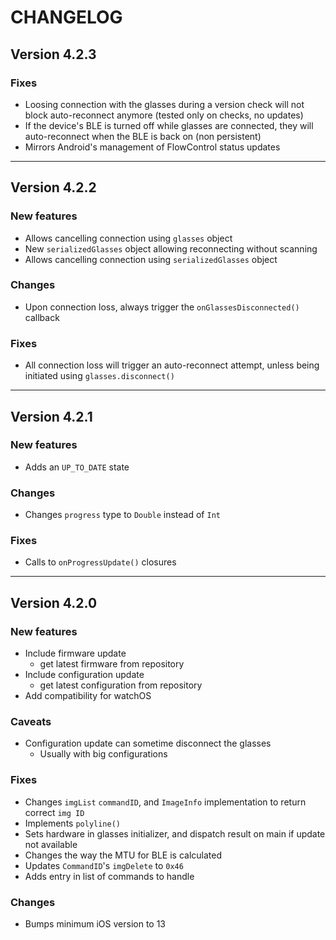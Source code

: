 # CHANGELOG

## Version 4.2.3

### Fixes
- Loosing connection with the glasses during a version check will not block auto-reconnect anymore (tested only on checks, no updates)
- If the device's BLE is turned off while glasses are connected, they will auto-reconnect when the BLE is back on (non persistent)
- Mirrors Android's management of FlowControl status updates

---

## Version 4.2.2

### New features
- Allows cancelling connection using `glasses` object
- New `serializedGlasses` object allowing reconnecting without scanning
- Allows cancelling connection using `serializedGlasses` object

### Changes
- Upon connection loss, always trigger the `onGlassesDisconnected()` callback

### Fixes
- All connection loss will trigger an auto-reconnect attempt, unless being initiated using `glasses.disconnect()`

---

## Version 4.2.1

### New features
- Adds an `UP_TO_DATE` state

### Changes
- Changes `progress` type to `Double` instead of `Int`

### Fixes
- Calls to `onProgressUpdate()` closures

---

## Version 4.2.0

### New features
- Include firmware update
    - get latest firmware from repository
- Include configuration update
    - get latest configuration from repository
- Add compatibility for watchOS

### Caveats
- Configuration update can sometime disconnect the glasses
    - Usually with big configurations

### Fixes
- Changes `imgList` `commandID`, and `ImageInfo` implementation to return correct `img ID`
- Implements `polyline()`
- Sets hardware in glasses initializer, and dispatch result on main if update not available
- Changes the way the MTU for BLE is calculated
- Updates `CommandID`'s `imgDelete` to `0x46`
- Adds entry in list of commands to handle

### Changes
- Bumps minimum iOS version to 13
